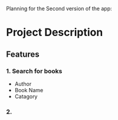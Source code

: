 Planning for the Second version of the app:

# Project Description
## Features

### 1. Search for books
- Author
- Book Name
- Catagory
### 2. 